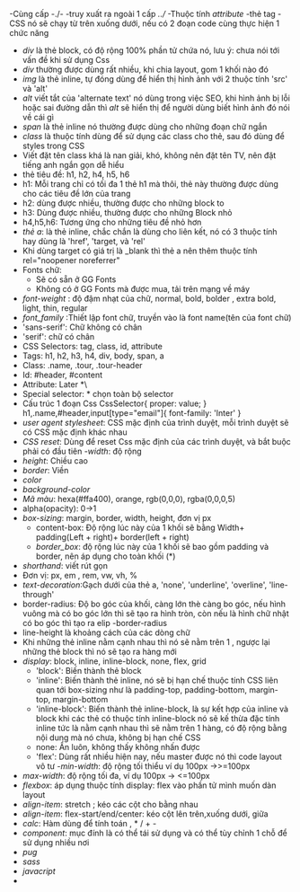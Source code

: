 -Cùng cấp -./-
-truy xuất ra ngoài 1 cấp _../_
-Thuộc tính _attribute_
-thẻ tag
-CSS nó sẽ chạy từ trên xuống dưới, nếu có 2 đoạn code cùng thực hiện 1 chức năng
- _div_ là thẻ block, có độ rộng 100% phần tử chứa nó, lưu ý: chưa nói tới vấn đề khi sử dụng Css
- _div_ thường được dùng rất nhiều, khi chia layout, gom 1 khối nào đó
- _img_ là thẻ inline, tự đóng dùng để hiển thị hình ảnh với 2 thuộc tính 'src' và 'alt'
- _alt_ viết tắt của 'alternate text' nó dùng trong việc SEO, khi hình ảnh bị lỗi hoặc sai đường dẫn thì _alt_ sẽ hiển thị để người dùng biết hình ảnh đó nói về cái gì
- _span_ là thẻ inline nó thường được dùng cho những đoạn chữ ngắn
- _class_ là thuộc tính dùng để sử dụng các class cho thẻ, sau đó dùng để styles trong CSS
- Viết đặt tên class khá là nan giải, khó, không nên đặt tên TV, nên đặt tiếng anh ngắn gọn dễ hiểu
- thẻ tiêu đề: h1, h2, h4, h5, h6
- h1: Mỗi trang chỉ có tối đa 1 thẻ h1 mà thôi, thẻ này thường được dùng cho các tiêu đề lớn của trang
- h2: dùng được nhiều, thường được cho những block to
- h3: Dùng được nhiều, thường được cho những Block nhỏ
- h4,h5,h6: Tương ứng cho những tiêu đề nhỏ hơn
- _thẻ a_: là thẻ inline, chắc chắn là dùng cho liên kết, nó có 3 thuộc tính hay dùng là 'href', 'target, và 'rel'
- Khi dùng target có giá trị là _blank thì thẻ a nên thêm thuộc tính rel="noopener noreferrer"
- Fonts chữ:
    - Sẽ có sẵn ở GG Fonts
    - Không có ở GG Fonts mà được mua, tải trên mạng về máy
- _font-weight_ : độ đậm nhạt của chữ, normal, bold, bolder , extra bold, light, thin, regular
- _font_family_ :Thiết lập font chữ, truyền vào là font name(tên của font chữ)
- 'sans-serif': Chữ không có chân
- 'serif': chữ có chân
- CSS Selectors: tag, class, id, attribute
- Tags: h1, h2, h3, h4, div, body, span, a
- Class: .name, .tour, .tour-header
- Id: #header, #content
- Attribute: Later \*\
- Special selector: \* chọn toàn bộ selector
- Cấu trúc 1 đoạn Css
    CssSelector{
        proper: value;
    }
    h1,.name,#header,input[type="email"]{
        font-family: 'Inter'
    }
- _user agent stylesheet_: CSS mặc định của trình duyệt, mỗi trình duyệt sẽ có CSS mặc định khác nhau
- _CSS reset_: Dùng để reset Css mặc định của các trình duyệt, và bắt buộc phải có đầu tiên
-_width_: độ rộng
- _height_: Chiều cao
- _border_: Viền 
- _color_
- _background-color_
- _Mã màu_: hexa(#ffa400), orange, rgb(0,0,0),
rgba(0,0,0,5)
- alpha(opacity): 0->1
- _box-sizing_: margin, border, width, height, đơn vị px
    - content-box: Độ rộng lúc này của 1 khối sẽ bằng Width+ padding(Left + right)+ border(left + right)
    - _border_box_: độ rộng lúc này của 1 khối sẽ bao gồm padding và border, nên áp dụng cho toàn khối (\*)
- _shorthand_: viết rút gọn
- Đơn vị: px, em , rem, vw, vh, %
- _text-decoration_:Gạch dưới của thẻ a, 'none', 'underline', 'overline', 'line-through'
- border-radius: Độ bo góc của khối, càng lớn thè càng bo góc, nếu hình vuông mà có bo góc lớn thì sẽ tạo ra hình tròn, còn nếu là hình chữ nhật có bo góc thì tạo ra elip
    -border-radius
- line-height là khoảng cách của các dòng chữ
- Khi những thẻ inline nằm cạnh nhau thì nó sẽ nằm trên 1 , ngược lại những thẻ block thì nó sẽ tạo ra hàng mới
- _display_: block, inline, inline-block, none, flex, grid
    - 'block': Biến thành thẻ block
    - 'inline': Biến thành thẻ inline, nó sẽ bị hạn chế thuộc tính CSS liên quan tới box-sizing như là padding-top, padding-bottom, margin-top, margin-bottom
    - 'inline-block': Biến thành thẻ inline-block, là sự kết hợp của inline và block khi các thẻ có thuộc tính inline-block nó sẽ kế thừa đặc tính inline tức là nằm cạnh nhau thì sẽ nằm trên 1 hàng, có độ rộng bằng nội dung mà nó chưa, không bị hạn chế CSS
    - none: Ẩn luôn, không thấy không nhấn được
    - 'flex': Dùng rất nhiều hiện nay, nếu master được nó thì code layout vô tư
-_min-width_: độ rộng tối thiểu ví dụ 100px ->>=100px
- _max-width_: độ rộng tối đa, ví dụ 100px -> <=100px
- _flexbox_: áp dụng thuộc tính display: flex vào phần tử mình muốn dàn layout
- _align-item_: stretch ; kéo các cột cho bằng nhau
- _align-item_: flex-start/end/center: kéo cột lên trên,xuống dưới, giữa
- _calc_: Hàm dùng để tính toán , * / + -
- _component_: mục đính là có thể tái sử dụng và có thể tùy chỉnh 1 chỗ để sử dụng nhiều nơi
- _pug_
- _sass_
- _javacript_
-